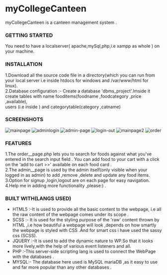 # myCollegeCanteen

 myCollegeCanteen is a canteen management system .

<h3>GETTING STARTED </h3>

You need to have a localserver( apache,mySql,php,i.e xampp as whole ) on your machine. 

<h3>INSTALLATION</h3>

  1.Download all the source code file in a directory(which you can run from your local server i.e inside htdocs for windows and /var/www/html for linux).<br>
 2.Database configuration :- Create a database 'dbms_project'.Imside it create tables with name 
 fooditems(foodname ,foodcategory ,price ,available),<br>
 users (i.e inside ) and categorytable(category ,catname)
 
 <h3>SCREENSHOTS</h3>
 
 ![mainpage](https://user-images.githubusercontent.com/32808680/39042728-2ee92630-44a9-11e8-9809-f5d5e5f62748.png)
![adminlogin](https://user-images.githubusercontent.com/32808680/39043546-5a10714a-44ab-11e8-9959-3d845a9300eb.png)
![admin-page](https://user-images.githubusercontent.com/32808680/39043547-5a599dde-44ab-11e8-8e2c-11d2ef6fd4cf.png)
![login-out](https://user-images.githubusercontent.com/32808680/39043548-5a8ac742-44ab-11e8-8303-cc08faacc74f.png)
![mainpage2](https://user-images.githubusercontent.com/32808680/39043549-5abcbba8-44ab-11e8-9c10-17d11ea114b3.png)
![order](https://user-images.githubusercontent.com/32808680/39043550-5af0752e-44ab-11e8-9c4b-5c407377e90a.png)


<h3>FEATURES</h3>


 1.The order__page.php lets you to search for foods against what you've entered in the search input field .
 You can add food to your cart with a click on the 'add to cart >>' available on each food card .<br>
 2.The admin__page is used by the admin itself(only visible when your logged in as admin) to add ,remove ,delete and update any     food items.<br>
 3.Option for signup ,login,logout are on each page for easy navigation.<br>
 4.Help me in adding more functionality ,please:) .<br>


<h3>BUILT WITH(LANGS USED)</h3>

<ul>
  <li>
  HTML5  :-It is used to provide all the basic content to the webpage, i.e all  the raw content of the webpage comes under its scope . 
  </li>
  <li>
  SCSS :- It is used for the styling purpose of the 'raw' content thrown by HTML ,i.e how beautiful a webpage will look ,depends on how smartly the webpage is styled with CSS .And for smart css i have used the sassy css (SCSS).
  </li>
  <li>
  JQUERY :-It is used to add the dynamic nature to WP.So that it looks more lively,with the help of various event listeners and all.
  </li>
  <li>
  PHP :-This server-side scripting lang is used to connect the WebPage with the databases .
  </li>
  <li>
  MYSQL:- The database here used is MySQL mariaDB ,as it easy to use and far more popular than any other databases .
  </li>

</ul> 




